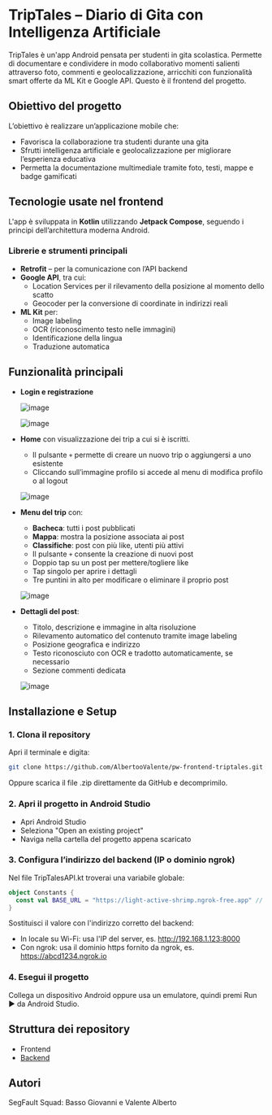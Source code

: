 # TripTales – Diario di Gita con Intelligenza Artificiale

TripTales è un'app Android pensata per studenti in gita scolastica. Permette di documentare e condividere in modo collaborativo momenti salienti attraverso foto, commenti e geolocalizzazione, arricchiti con funzionalità smart offerte da ML Kit e Google API. Questo è il frontend del progetto.

## Obiettivo del progetto

L’obiettivo è realizzare un’applicazione mobile che:

* Favorisca la collaborazione tra studenti durante una gita
* Sfrutti intelligenza artificiale e geolocalizzazione per migliorare l’esperienza educativa
* Permetta la documentazione multimediale tramite foto, testi, mappe e badge gamificati

## Tecnologie usate nel frontend

L'app è sviluppata in **Kotlin** utilizzando **Jetpack Compose**, seguendo i principi dell’architettura moderna Android.

### Librerie e strumenti principali

* **Retrofit** – per la comunicazione con l’API backend
* **Google API**, tra cui:
  * Location Services per il rilevamento della posizione al momento dello scatto
  * Geocoder per la conversione di coordinate in indirizzi reali
* **ML Kit** per:
  * Image labeling
  * OCR (riconoscimento testo nelle immagini)
  * Identificazione della lingua
  * Traduzione automatica

## Funzionalità principali

* **Login e registrazione**
  
  ![image](https://github.com/user-attachments/assets/5153880a-a84e-4022-885b-d0d0b55a37ac)
  
  ![image](https://github.com/user-attachments/assets/8e15e90d-6f6d-4759-918c-61f2910b23f8)
  
* **Home** con visualizzazione dei trip a cui si è iscritti. 
  * Il pulsante `+` permette di creare un nuovo trip o aggiungersi a uno esistente
  * Cliccando sull’immagine profilo si accede al menu di modifica profilo o al logout
    
  ![image](https://github.com/user-attachments/assets/fa76966f-4f16-4b78-bc7e-b52c12c04113)

* **Menu del trip** con:
  * **Bacheca**: tutti i post pubblicati
  * **Mappa**: mostra la posizione associata ai post
  * **Classifiche**: post con più like, utenti più attivi
  * Il pulsante `+` consente la creazione di nuovi post
  * Doppio tap su un post per mettere/togliere like
  * Tap singolo per aprire i dettagli
  * Tre puntini in alto per modificare o eliminare il proprio post
    
  ![image](https://github.com/user-attachments/assets/2f8149dc-0f8b-4db1-b2a9-ecc87789eed7)

* **Dettagli del post**:
  * Titolo, descrizione e immagine in alta risoluzione
  * Rilevamento automatico del contenuto tramite image labeling
  * Posizione geografica e indirizzo
  * Testo riconosciuto con OCR e tradotto automaticamente, se necessario
  * Sezione commenti dedicata
     
  ![image](https://github.com/user-attachments/assets/45210e29-0eb2-4a1d-8925-9ed88b998c32)

## Installazione e Setup

### 1. Clona il repository

Apri il terminale e digita:

```bash
git clone https://github.com/AlbertooValente/pw-frontend-triptales.git
```

Oppure scarica il file .zip direttamente da GitHub e decomprimilo.

### 2. Apri il progetto in Android Studio

* Apri Android Studio
* Seleziona "Open an existing project"
* Naviga nella cartella del progetto appena scaricato
  
### 3. Configura l’indirizzo del backend (IP o dominio ngrok)

Nel file TripTalesAPI.kt troverai una variabile globale:

```kotlin
object Constants {
  const val BASE_URL = "https://light-active-shrimp.ngrok-free.app" // <-- MODIFICA QUI
}
```

Sostituisci il valore con l'indirizzo corretto del backend:
* In locale su Wi-Fi: usa l'IP del server, es. http://192.168.1.123:8000
* Con ngrok: usa il dominio https fornito da ngrok, es. https://abcd1234.ngrok.io
  
### 4. Esegui il progetto
Collega un dispositivo Android oppure usa un emulatore, quindi premi Run ▶️ da Android Studio.

## Struttura dei repository
* Frontend
* [Backend](https://github.com/Basso-Giovanni/pw-backend-triptales.git)

## Autori
SegFault Squad: Basso Giovanni e Valente Alberto
